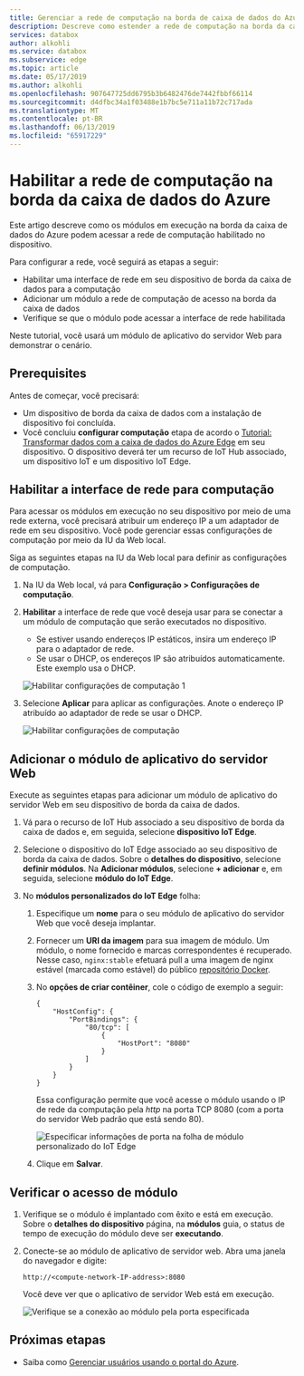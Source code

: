 ```yaml
---
title: Gerenciar a rede de computação na borda de caixa de dados do Azure para módulos de acesso | Microsoft Docs
description: Descreve como estender a rede de computação na borda da caixa de dados para acessar os módulos por meio de um IP externo.
services: databox
author: alkohli
ms.service: databox
ms.subservice: edge
ms.topic: article
ms.date: 05/17/2019
ms.author: alkohli
ms.openlocfilehash: 907647725dd6795b3b6482476de7442fbbf66114
ms.sourcegitcommit: d4dfbc34a1f03488e1b7bc5e711a11b72c717ada
ms.translationtype: MT
ms.contentlocale: pt-BR
ms.lasthandoff: 06/13/2019
ms.locfileid: "65917229"
---
```

# <a name="enable-compute-network-on-your-azure-data-box-edge"></a>Habilitar a rede de computação na borda da caixa de dados do Azure

Este artigo descreve como os módulos em execução na borda da caixa de dados do Azure podem acessar a rede de computação habilitado no dispositivo.

Para configurar a rede, você seguirá as etapas a seguir:

- Habilitar uma interface de rede em seu dispositivo de borda da caixa de dados para a computação
- Adicionar um módulo a rede de computação de acesso na borda da caixa de dados
- Verifique se que o módulo pode acessar a interface de rede habilitada

Neste tutorial, você usará um módulo de aplicativo do servidor Web para demonstrar o cenário.

## <a name="prerequisites"></a>Prerequisites

Antes de começar, você precisará:

- Um dispositivo de borda da caixa de dados com a instalação de dispositivo foi concluída.
- Você concluiu **configurar computação** etapa de acordo o [Tutorial: Transformar dados com a caixa de dados do Azure Edge](data-box-edge-deploy-configure-compute-advanced.md#configure-compute) em seu dispositivo. O dispositivo deverá ter um recurso de IoT Hub associado, um dispositivo IoT e um dispositivo IoT Edge.

## <a name="enable-network-interface-for-compute"></a>Habilitar a interface de rede para computação

Para acessar os módulos em execução no seu dispositivo por meio de uma rede externa, você precisará atribuir um endereço IP a um adaptador de rede em seu dispositivo. Você pode gerenciar essas configurações de computação por meio da IU da Web local.

Siga as seguintes etapas na IU da Web local para definir as configurações de computação.

1. Na IU da Web local, vá para **Configuração > Configurações de computação**.  

2. **Habilitar** a interface de rede que você deseja usar para se conectar a um módulo de computação que serão executados no dispositivo.

    - Se estiver usando endereços IP estáticos, insira um endereço IP para o adaptador de rede.
    - Se usar o DHCP, os endereços IP são atribuídos automaticamente. Este exemplo usa o DHCP.

    ![Habilitar configurações de computação 1](media/data-box-edge-extend-compute-access-modules/enable-compute-setting-1.png)

3. Selecione **Aplicar** para aplicar as configurações. Anote o endereço IP atribuído ao adaptador de rede se usar o DHCP.

    ![Habilitar configurações de computação](media/data-box-edge-extend-compute-access-modules/enable-compute-setting-2.png)

## <a name="add-webserver-app-module"></a>Adicionar o módulo de aplicativo do servidor Web

Execute as seguintes etapas para adicionar um módulo de aplicativo do servidor Web em seu dispositivo de borda da caixa de dados.

1. Vá para o recurso de IoT Hub associado a seu dispositivo de borda da caixa de dados e, em seguida, selecione **dispositivo IoT Edge**.
2. Selecione o dispositivo do IoT Edge associado ao seu dispositivo de borda da caixa de dados. Sobre o **detalhes do dispositivo**, selecione **definir módulos**. Na **Adicionar módulos**, selecione **+ adicionar** e, em seguida, selecione **módulo do IoT Edge**.
3. No **módulos personalizados do IoT Edge** folha:

    1. Especifique um **nome** para o seu módulo de aplicativo do servidor Web que você deseja implantar.
    2. Fornecer um **URI da imagem** para sua imagem de módulo. Um módulo, o nome fornecido e marcas correspondentes é recuperado. Nesse caso, `nginx:stable` efetuará pull a uma imagem de nginx estável (marcada como estável) do público [repositório Docker](https://hub.docker.com/_/nginx/).
    3. No **opções de criar contêiner**, cole o código de exemplo a seguir:  

        ```
        {
            "HostConfig": {
                "PortBindings": {
                    "80/tcp": [
                        {
                            "HostPort": "8080"
                        }
                    ]
                }
            }
        }
        ```

        Essa configuração permite que você acesse o módulo usando o IP de rede da computação pela *http* na porta TCP 8080 (com a porta do servidor Web padrão que está sendo 80).

        ![Especificar informações de porta na folha de módulo personalizado do IoT Edge](media/data-box-edge-extend-compute-access-modules/module-information.png)

    4. Clique em **Salvar**.

## <a name="verify-module-access"></a>Verificar o acesso de módulo

1. Verifique se o módulo é implantado com êxito e está em execução. Sobre o **detalhes do dispositivo** página, na **módulos** guia, o status de tempo de execução do módulo deve ser **executando**.  
2. Conecte-se ao módulo de aplicativo de servidor web. Abra uma janela do navegador e digite:

    `http://<compute-network-IP-address>:8080`

    Você deve ver que o aplicativo de servidor Web está em execução.

    ![Verifique se a conexão ao módulo pela porta especificada](media/data-box-edge-extend-compute-access-modules/verify-connect-module-1.png)

## <a name="next-steps"></a>Próximas etapas

- Saiba como [Gerenciar usuários usando o portal do Azure](data-box-edge-manage-users.md).
